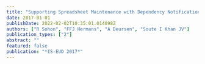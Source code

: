 ```yaml
---
title: "Supporting Spreadsheet Maintenance with Dependency Notification"
date: 2017-01-01
publishDate: 2022-02-02T10:35:01.014098Z
authors: ["R Sohon", "FFJ Hermans", "A Deursen", "Soute I Khan JV"]
publication_types: ["2"]
abstract: ""
featured: false
publication: "*IS-EUD 2017*"
---
```


